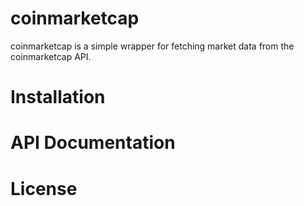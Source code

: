 # coinmarketcap
coinmarketcap is a simple wrapper for fetching market data from the coinmarketcap API.

# Installation

# API Documentation

# License
